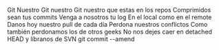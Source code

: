 Git Nuestro
Git nuestro
Git nuestro que estas en los repos
Comprimidos sean tus commits
Venga a nosotros tu log
En el local como en el remote
Danos hoy nuestro pull de cada día
Perdona nuestros conflictos
Como también perdonamos los de otros geeks
No nos dejes caer en detached HEAD
y líbranos de SVN
git commit --amend
